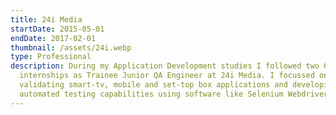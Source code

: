```yaml
---
title: 24i Media
startDate: 2015-05-01
endDate: 2017-02-01
thumbnail: /assets/24i.webp
type: Professional
description: During my Application Development studies I followed two 6 month
  internships as Trainee Junior QA Engineer at 24i Media. I focussed on
  validating smart-tv, mobile and set-top box applications and developing
  automated testing capabilities using software like Selenium Webdriver.
---
```

